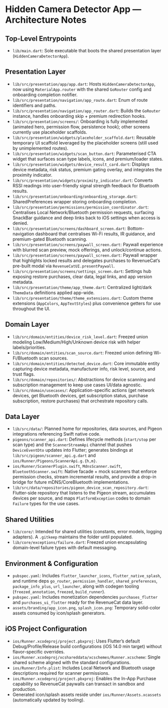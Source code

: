 # Hidden Camera Detector App — Architecture Notes

## Top-Level Entrypoints
- `lib/main.dart`: Sole executable that boots the shared presentation layer (`HiddenCameraDetectorApp`).

## Presentation Layer
- `lib/src/presentation/app/app.dart`: Hosts `HiddenCameraDetectorApp`, now using `MaterialApp.router` with the shared `GoRouter` config and onboarding completion notifier.
- `lib/src/presentation/navigation/app_route.dart`: Enum of route identifiers and paths.
- `lib/src/presentation/navigation/app_router.dart`: Builds the `GoRouter` instance, handles onboarding skip + premium redirection hooks.
- `lib/src/presentation/screens/`: Onboarding is fully implemented (animated hero, permission flow, persistence hook); other screens currently use placeholder scaffolds.
- `lib/src/presentation/widgets/placeholder_scaffold.dart`: Reusable temporary UI scaffold leveraged by the placeholder screens (still used by unimplemented routes).
- `lib/src/presentation/widgets/scan_button.dart`: Parameterised CTA widget that surfaces scan type labels, icons, and premium/loader states.
- `lib/src/presentation/widgets/device_result_card.dart`: Displays device metadata, risk status, premium gating overlay, and integrates the proximity indicator.
- `lib/src/presentation/widgets/proximity_indicator.dart`: Converts RSSI readings into user-friendly signal strength feedback for Bluetooth results.
- `lib/src/presentation/onboarding/onboarding_storage.dart`: SharedPreferences wrapper storing onboarding completion.
- `lib/src/presentation/permissions/permission_coordinator.dart`: Centralises Local Network/Bluetooth permission requests, surfacing SnackBar guidance and deep links back to iOS settings when access is denied.
- `lib/src/presentation/screens/dashboard_screen.dart`: Bottom-navigation dashboard that centralises Wi-Fi results, IR guidance, and premium-gated Bluetooth scanning.
- `lib/src/presentation/screens/paywall_screen.dart`: Paywall experience with blurred scan preview, mock offerings, and unlock/continue actions.
- `lib/src/presentation/screens/paywall_screen.dart`: Paywall wrapper that highlights locked results and delegates purchases to RevenueCat’s pre-built modal via `RevenueCatUI.presentPaywall`.
- `lib/src/presentation/screens/settings_screen.dart`: Settings hub exposing restore purchases, clear data, legal links, and app version metadata.
- `lib/src/presentation/theme/app_theme.dart`: Centralized light/dark `ThemeData` definitions applied app-wide.
- `lib/src/presentation/theme/theme_extensions.dart`: Custom theme extensions (`AppColors`, `AppTextStyles`) plus convenience getters for use throughout the UI.

## Domain Layer
- `lib/src/domain/entities/device_risk_level.dart`: Freezed union modeling Low/Medium/High/Unknown device risk with helper labels/priorities.
- `lib/src/domain/entities/scan_source.dart`: Freezed union defining Wi-Fi/Bluetooth scan sources.
- `lib/src/domain/entities/detected_device.dart`: Core immutable entity capturing device metadata, manufacturer info, risk level, source, and trust flags.
- `lib/src/domain/repositories/`: Abstractions for device scanning and subscription management to keep use cases UI/data agnostic.
- `lib/src/domain/usecases/`: Application-specific actions (get network devices, get Bluetooth devices, get subscription status, purchase subscription, restore purchases) that orchestrate repository calls.

## Data Layer
- `lib/src/data/`: Planned home for repositories, data sources, and Pigeon integrations referencing Swift native code.
- `pigeons/scanner_api.dart`: Defines lifecycle methods (`start/stop` per scan type) and the `ScannerStreamApi` channel that pushes `DeviceEventDto` updates into Flutter; generates bindings at `lib/src/pigeon/scanner_api.g.dart` and `ios/Runner/Pigeons/ScannerApi.g.{h,m}`.
- `ios/Runner/ScannerPlugin.swift`, `MdnsScanner.swift`, `BluetoothScanner.swift`: Native facade + mock scanners that enforce permission checks, stream incremental results, and provide a drop-in bridge for future mDNS/CoreBluetooth implementations.
- `lib/src/data/repositories/pigeon_device_scan_repository.dart`: Flutter-side repository that listens to the Pigeon stream, accumulates devices per source, and maps `PlatformException` codes to domain `Failure` types for the use cases.

## Shared Utilities
- `lib/core/`: Intended for shared utilities (constants, error models, logging adapters). A `.gitkeep` maintains the folder until populated.
- `lib/core/exceptions/failure.dart`: Freezed union encapsulating domain-level failure types with default messaging.

## Environment & Configuration
- `pubspec.yaml`: Includes `flutter_launcher_icons`, `flutter_native_splash`, and runtime deps `go_router`, `permission_handler`, `shared_preferences`, `package_info_plus`, `url_launcher`, along with codegen tooling (`freezed_annotation`, `freezed`, `build_runner`).
- `pubspec.yaml`: Includes monetization dependencies `purchases_flutter` and `purchases_ui_flutter` ready for the RevenueCat data layer.
- `assets/branding/app_icon.png`, `splash_icon.png`: Temporary solid-color assets consumed by icon/splash generators.

## iOS Project Configuration
- `ios/Runner.xcodeproj/project.pbxproj`: Uses Flutter’s default Debug/Profile/Release build configurations (iOS 14.0 min target) without flavor-specific overrides.
- `ios/Runner.xcodeproj/xcshareddata/xcschemes/Runner.xcscheme`: Single shared scheme aligned with the standard configurations.
- `ios/Runner/Info.plist`: Includes Local Network and Bluetooth usage descriptions required for scanner permissions.
- `ios/Runner.xcodeproj/project.pbxproj`: Enables the In-App Purchase capability so RevenueCat paywalls can transact in sandbox and production.
- Generated icon/splash assets reside under `ios/Runner/Assets.xcassets` (automatically updated by tooling).
